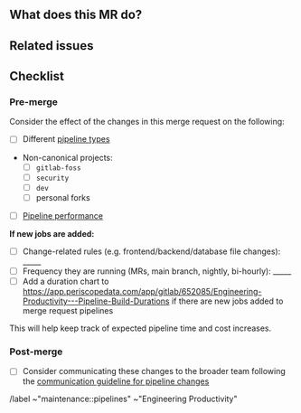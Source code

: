 <!-- See Pipelines for the GitLab project: https://docs.gitlab.com/ee/development/pipelines -->
<!-- When in doubt about a Pipeline configuration change, feel free to ping @gl-quality/eng-prod. -->

## What does this MR do?

<!-- Briefly describe what this MR is about -->

## Related issues

<!-- Link related issues below. -->

## Checklist

### Pre-merge

Consider the effect of the changes in this merge request on the following:

- [ ] Different [pipeline types](https://docs.gitlab.com/ee/development/pipelines/index.html#pipelines-types-for-merge-requests)
- Non-canonical projects:
  - [ ] `gitlab-foss`
  - [ ] `security`
  - [ ] `dev`
  - [ ] personal forks
- [ ] [Pipeline performance](https://docs.gitlab.com/ee/ci/pipelines/pipeline_efficiency.html)

**If new jobs are added:**

- [ ] Change-related rules (e.g. frontend/backend/database file changes): _____
- [ ] Frequency they are running (MRs, main branch, nightly, bi-hourly): _____
- [ ] Add a duration chart to https://app.periscopedata.com/app/gitlab/652085/Engineering-Productivity---Pipeline-Build-Durations if there are new jobs added to merge request pipelines

This will help keep track of expected pipeline time and cost increases.

### Post-merge

- [ ] Consider communicating these changes to the broader team following the [communication guideline for pipeline changes](https://handbook.gitlab.com/handbook/engineering/infrastructure/engineering-productivity/#pipeline-changes)

/label ~"maintenance::pipelines" ~"Engineering Productivity"
